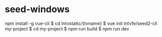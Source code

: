# seed-windows
npm install -g vue-cli $ cd intvstatic/{tvname} $ vue init intvfe/seed2-cli my-project $ cd my-project $ npm run build $ npm run dev
